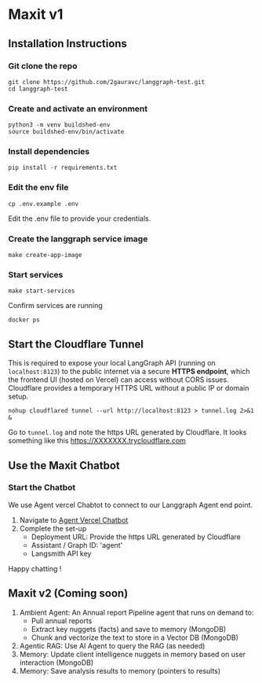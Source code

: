 # Maxit v1 

## Installation Instructions

### Git clone the repo 
```
git clone https://github.com/2gauravc/langgraph-test.git
cd langgraph-test
```

### Create and activate an environment 
```
python3 -m venv buildshed-env
source buildshed-env/bin/activate
```

### Install dependencies 

```
pip install -r requirements.txt
```

### Edit the env file 
```
cp .env.example .env
```
Edit the .env file to provide your credentials. 

### Create the langgraph service image 
```
make create-app-image
```

### Start services 
```
make start-services
```

Confirm services are running 
```
docker ps
```
## Start the Cloudflare Tunnel 

This is required to expose your local LangGraph API (running on `localhost:8123`) to the public internet via a secure **HTTPS endpoint**, which the frontend UI (hosted on Vercel) can access without CORS issues.
Cloudflare provides a temporary HTTPS URL without a public IP or domain setup.

```
nohup cloudflared tunnel --url http://localhost:8123 > tunnel.log 2>&1 &
```
Go to `tunnel.log` and note the https URL generated by Cloudflare. It looks something like this 
https://XXXXXXX.trycloudflare.com


## Use the Maxit Chatbot 

### Start the Chatbot  

We use Agent vercel Chabtot to connect to our Langgraph Agent end point. 

1. Navigate to [Agent Vercel Chatbot](https://agentchat.vercel.app/) 
2. Complete the set-up 
    - Deployment URL: Provide the https URL generated by Cloudflare 
    - Assistant / Graph ID: 'agent' 
    - Langsmith API key

Happy chatting ! 

## Maxit v2 (Coming soon) 

1. Ambient Agent: An Annual report Pipeline agent that runs on demand to:
     - Pull annual reports 
     - Extract key nuggets (facts) and save to memory (MongoDB)
     - Chunk and vectorize the text to store in a Vector DB (MongoDB)
2. Agentic RAG: Use AI Agent to query the RAG (as needed) 
3. Memory: Update client intelligence nuggets in memory based on user interaction (MongoDB)
4. Memory: Save analysis results to memory (pointers to results) 
